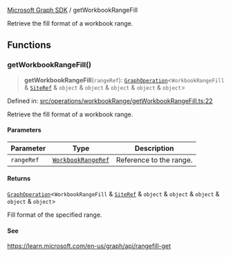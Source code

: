 [Microsoft Graph SDK](README.md) / getWorkbookRangeFill

Retrieve the fill format of a workbook range.

## Functions

### getWorkbookRangeFill()

> **getWorkbookRangeFill**(`rangeRef`): [`GraphOperation`](GraphOperation.md#graphoperation)\<`WorkbookRangeFill` & [`SiteRef`](SiteRef.md#siteref) & `object` & `object` & `object` & `object` & `object`\>

Defined in: [src/operations/workbookRange/getWorkbookRangeFill.ts:22](https://github.com/Future-Secure-AI/microsoft-graph/blob/main/src/operations/workbookRange/getWorkbookRangeFill.ts#L22)

Retrieve the fill format of a workbook range.

#### Parameters

| Parameter | Type | Description |
| ------ | ------ | ------ |
| `rangeRef` | [`WorkbookRangeRef`](WorkbookRangeRef.md#workbookrangeref) | Reference to the range. |

#### Returns

[`GraphOperation`](GraphOperation.md#graphoperation)\<`WorkbookRangeFill` & [`SiteRef`](SiteRef.md#siteref) & `object` & `object` & `object` & `object` & `object`\>

Fill format of the specified range.

#### See

https://learn.microsoft.com/en-us/graph/api/rangefill-get
